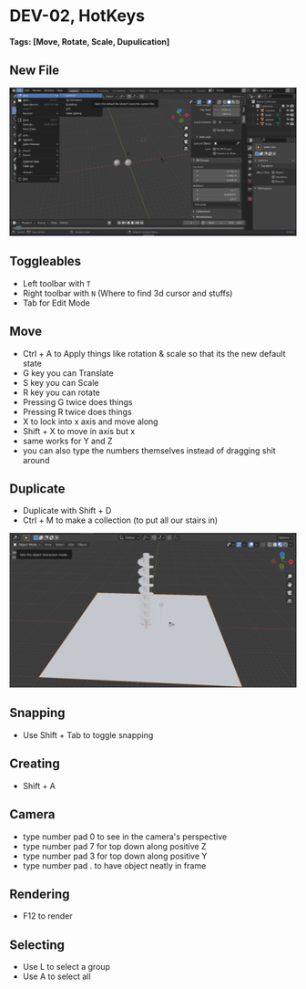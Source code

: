 # DEV-02, HotKeys
#### Tags: [Move, Rotate, Scale, Dupulication]

## New File

![](../images/DEV-02-A.png)

## Toggleables

+ Left toolbar with `T`
+ Right toolbar with `N` (Where to find 3d cursor and stuffs)
+ Tab for Edit Mode

## Move
+ Ctrl + A to Apply things like rotation & scale so that its the new default state
+ G key you can Translate
+ S key you can Scale
+ R key you can rotate
+ Pressing G twice does things
+ Pressing R twice does things
+ X to lock into x axis and move along
+ Shift + X to move in axis but x
+ same works for Y and Z
+ you can also type the numbers themselves instead of dragging shit around

## Duplicate
+ Duplicate with Shift + D
+ Ctrl + M to make a collection (to put all our stairs in)

![](../images/DEV-02-B.png)

## Snapping
+ Use Shift + Tab to toggle snapping

## Creating
+ Shift + A

## Camera
+ type number pad 0 to see in the camera's perspective
+ type number pad 7 for top down along positive Z
+ type number pad 3 for top down along positive Y
+ type number pad . to have object neatly in frame

## Rendering
+ F12 to render

## Selecting
+ Use L to select a group
+ Use A to select all


